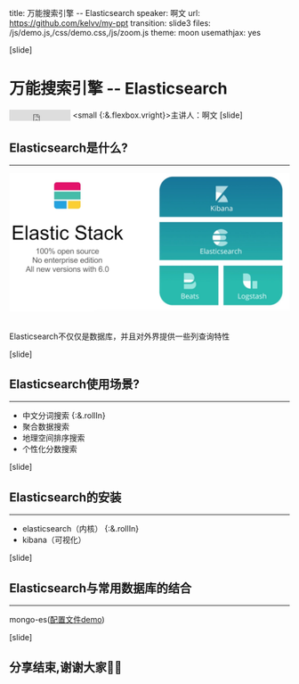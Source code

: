 title: 万能搜索引擎 -- Elasticsearch
speaker:  啊文
url: https://github.com/kelvv/my-ppt
transition: slide3
files: /js/demo.js,/css/demo.css,/js/zoom.js
theme: moon
usemathjax: yes

[slide]
# 万能搜索引擎 -- Elasticsearch
<small style="vertical-align:middle;display:inline-block"><iframe src="http://ghbtns.com/github-btn.html?user=elastic&repo=elasticsearch&type=watch&count=true" allowtransparency="true" frameborder="0" scrolling="0" width="110" height="20" style="width:110px;height:20px;  background-color: transparent;"></iframe></small>
<small {:&.flexbox.vright}>主讲人：啊文</small>
[slide]
## Elasticsearch是什么?
---- 
  ![架构图](/img/es-struct.jpeg)
  
  </br>
  Elasticsearch不仅仅是数据库，并且对外界提供一些列查询特性
  
[slide]
## Elasticsearch使用场景?
----
* 中文分词搜索 {:&.rollIn}
* 聚合数据搜索
* 地理空间排序搜索
* 个性化分数搜索

[slide]
## Elasticsearch的安装
----
* elasticsearch（内核） {:&.rollIn}
* kibana（可视化）

[slide]
## Elasticsearch与常用数据库的结合
----
mongo-es([配置文件demo](/img/mongoes.json))

[slide]
## 分享结束,谢谢大家👏👏